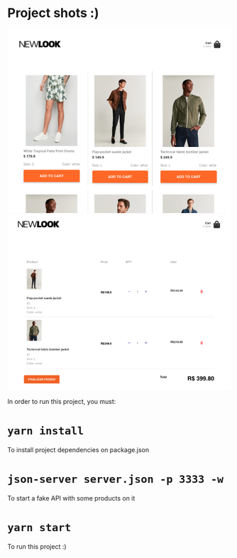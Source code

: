 # Project shots :)

![Screenshot da aplicação](./public/print1.png)
![Screenshot da aplicação](./public/print2.png)

In order to run this project, you must:

# `yarn install`
To install project dependencies on package.json

# `json-server server.json -p 3333 -w`
To start a fake API with some products on it

# `yarn start`
To run this project :)

